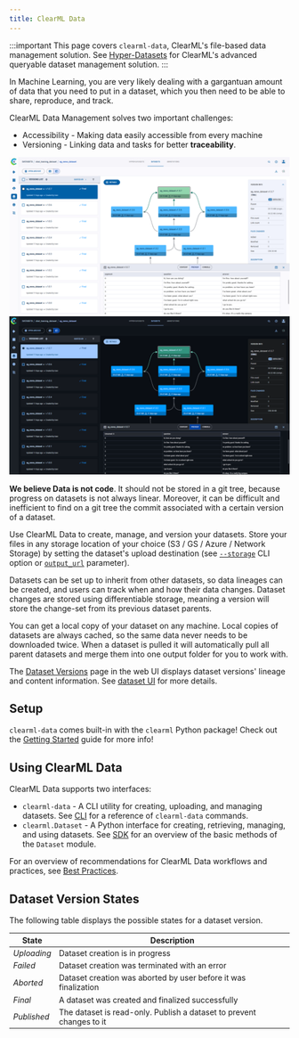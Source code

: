 ```yaml
---
title: ClearML Data
---
```


:::important
This page covers `clearml-data`, ClearML's file-based data management solution.
See [Hyper-Datasets](../hyperdatasets/overview.md) for ClearML's advanced queryable dataset management solution.
:::

In Machine Learning, you are very likely dealing with a gargantuan amount of data that you need to put in a dataset,
which you then need to be able to share, reproduce, and track.

ClearML Data Management solves two important challenges:
- Accessibility - Making data easily accessible from every machine
- Versioning - Linking data and tasks for better **traceability**.

![Dataset preview](../img/webapp_dataset_preview.png#light-mode-only)
![Dataset preview](../img/webapp_dataset_preview_dark.png#dark-mode-only)

**We believe Data is not code**. It should not be stored in a git tree, because progress on datasets is not always linear.
Moreover, it can be difficult and inefficient to find on a git tree the commit associated with a certain version of a dataset.

Use ClearML Data to create, manage, and version your datasets. Store your files in any storage location of your choice 
(S3 / GS / Azure / Network Storage) by setting the dataset's upload destination (see [`--storage`](clearml_data_cli.md#upload) 
CLI option or [`output_url`](clearml_data_sdk.md#uploading-files) parameter). 

Datasets can be set up to inherit from other datasets, so data lineages can be created, and users can track when and how 
their data changes. Dataset changes are stored using differentiable storage, meaning a version will store the change-set 
from its previous dataset parents.

You can get a local copy of your dataset on any machine. Local copies of datasets are always cached, so the same data 
never needs to be downloaded twice. When a dataset is pulled it will automatically pull all parent datasets and merge 
them into one output folder for you to work with.

The [Dataset Versions](../webapp/datasets/webapp_dataset_viewing.md) page in the web UI displays dataset versions' 
lineage and content information. See [dataset UI](../webapp/datasets/webapp_dataset_page.md) for more details.

## Setup

`clearml-data` comes built-in with the `clearml` Python package! Check out the [Getting Started](../getting_started/ds/ds_first_steps.md) 
guide for more info!

## Using ClearML Data

ClearML Data supports two interfaces:
- `clearml-data` - A CLI utility for creating, uploading, and managing datasets. See [CLI](clearml_data_cli.md) for a reference of `clearml-data` commands.
- `clearml.Dataset` - A Python interface for creating, retrieving, managing, and using datasets. See [SDK](clearml_data_sdk.md) for an overview of the basic methods of the `Dataset` module.

For an overview of recommendations for ClearML Data workflows and practices, see [Best Practices](best_practices.md).

## Dataset Version States
The following table displays the possible states for a dataset version. 


| State | Description |
|---|---|
|*Uploading* | Dataset creation is in progress  |
|*Failed* | Dataset creation was terminated with an error|
|*Aborted* | Dataset creation was aborted by user before it was finalization |
|*Final* | A dataset was created and finalized successfully | 
|*Published* | The dataset is read-only. Publish a dataset to prevent changes to it | 

